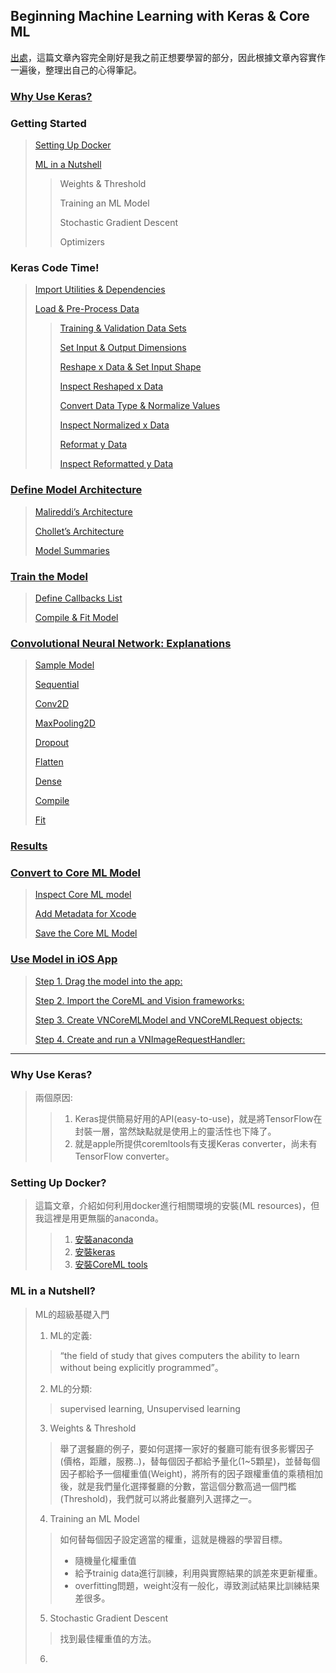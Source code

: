 ## Beginning Machine Learning with Keras & Core ML

[出處](https://www.raywenderlich.com/181760/beginning-machine-learning-keras-core-ml)，這篇文章內容完全剛好是我之前正想要學習的部分，因此根據文章內容實作一遍後，整理出自己的心得筆記。

### [Why Use Keras?](#1)
### Getting Started
> [Setting Up Docker](#2)
> 
> [ML in a Nutshell](#3)
> 
> > Weights & Threshold
> > 
> > Training an ML Model
> > 
> > Stochastic Gradient Descent
> > 
> > Optimizers

### Keras Code Time!
> [Import Utilities & Dependencies]()
> 
> [Load & Pre-Process Data]()
> >
> > [Training & Validation Data Sets]()
> > 
> > [Set Input & Output Dimensions]()
> > 
> > [Reshape x Data & Set Input Shape]()
> > 
> > [Inspect Reshaped x Data]()
> > 
> > [Convert Data Type & Normalize Values]()
> > 
> > [Inspect Normalized x Data]()
> > 
> > [Reformat y Data]()
> > 
> > [Inspect Reformatted y Data]()

### [Define Model Architecture]()
> [Malireddi’s Architecture]()
> 
> [Chollet’s Architecture]()
> 
> [Model Summaries]()

### [Train the Model]()
> [Define Callbacks List]()
> 
> [Compile & Fit Model]()

### [Convolutional Neural Network: Explanations]()
> [Sample Model]()
> 
> [Sequential]()
> 
> [Conv2D]()
> 
> [MaxPooling2D]()
>
> [Dropout]()
> 
> [Flatten]()
> 
> [Dense]()
> 
> [Compile]()
> 
> [Fit]()

### [Results]()

### [Convert to Core ML Model]()
> [Inspect Core ML model]()
> 
> [Add Metadata for Xcode]()
> 
> [Save the Core ML Model]()

### [Use Model in iOS App]()
> [Step 1. Drag the model into the app:]()
> 
> [Step 2. Import the CoreML and Vision frameworks:]()
> 
> [Step 3. Create VNCoreMLModel and VNCoreMLRequest objects:]()
> 
> [Step 4. Create and run a VNImageRequestHandler:]()

---

<h3 id="1">Why Use Keras?</h3>

> 兩個原因:
> > 1. Keras提供簡易好用的API(easy-to-use)，就是將TensorFlow在封裝一層，當然缺點就是使用上的靈活性也下降了。
> > 2. 就是apple所提供coremltools有支援Keras converter，尚未有TensorFlow converter。

<h3 id="2">Setting Up Docker?</h3>

> 這篇文章，介紹如何利用docker進行相關環境的安裝(ML resources)，但我這裡是用更無腦的anaconda。
> > 1. [安裝anaconda](https://www.anaconda.com/download/#macos)
> > 2. [安裝keras](https://anaconda.org/conda-forge/keras)
> > 3. [安裝CoreML tools](https://pypi.python.org/pypi/coremltools)

<h3 id="3">ML in a Nutshell?</h3>

> ML的超級基礎入門
>
>  1. ML的定義:  
> > “the field of study that gives computers the ability to learn without being explicitly programmed”。
> 
> 2. ML的分類:
> > supervised learning, Unsupervised learning
> 
> 3. Weights & Threshold
> > 舉了選餐廳的例子，要如何選擇一家好的餐廳可能有很多影響因子(價格，距離，服務..)，替每個因子都給予量化(1~5顆星)，並替每個因子都給予一個權重值(Weight)，將所有的因子跟權重值的乘積相加後，就是我們量化選擇餐廳的分數，當這個分數高過一個門檻(Threshold)，我們就可以將此餐廳列入選擇之一。
> 
> 4. Training an ML Model
> > 如何替每個因子設定適當的權重，這就是機器的學習目標。
> > 
> > * 隨機量化權重值
> > * 給予trainig data進行訓練，利用與實際結果的誤差來更新權重。
> > * overfitting問題，weight沒有一般化，導致測試結果比訓練結果差很多。
> 
> 5. Stochastic Gradient Descent
> > 找到最佳權重值的方法。
> 
> 6. 

